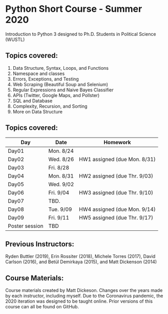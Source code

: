 # Python Short Course - Summer 2020

Introduction to Python 3 designed to Ph.D. Students in Political Science (WUSTL)

## Topics covered:


1. Data Structure, Syntax, Loops, and Functions
2. Namespace and classes
3. Errors, Exceptions, and Testing
4. Web Scraping (Beautiful Soup and Selenium)
5. Regular Expressions and Naive Bayes Classifier
6. APIs (Twitter, Google Maps, and Pollster)
7. SQL and Database
8. Complexity, Recursion, and Sorting
9. More on Data Structure


## Topics covered:
| Day   | Date      | Homework
|------ |-----------|-------------------------------|
| Day01 | Mon. 8/24 |     							|
| Day02 | Wed. 8/26 | HW1 assigned (due Mon. 8/31)	|
| Day03 | Fri. 8/28 |     							|
| Day04 | Mon. 8/31 | HW2 assigned (due Thr. 9/03)  |
| Day05 | Wed. 9/02 |      							|
| Day06 | Fri. 9/04 | HW3 assigned (due Thr. 9/10)  |
| Day07 | TBD.      | 								| 
| Day08 | Tue. 9/09 | HW4 assigned (due Mon. 9/14)  |
| Day09 | Fri. 9/11 | HW5 assigned (due Thr. 9/17) 	|
|Poster session | TBD | 							| 



## Previous Instructors:
Ryden Buttler (2019), Erin Rossiter (2018),  Michele Torres (2017), David Carlson (2016), and Betül Demirkaya (2015), and Matt Dickenson (2014)

## Course Materials:
Course materials created by Matt Dickeson. Changes over the years made by each instructor, including myself. Due to the Coronavirus pandemic, the 2020 iteration was designed to be taught online. Prior versions of this course can all be found on GitHub.

